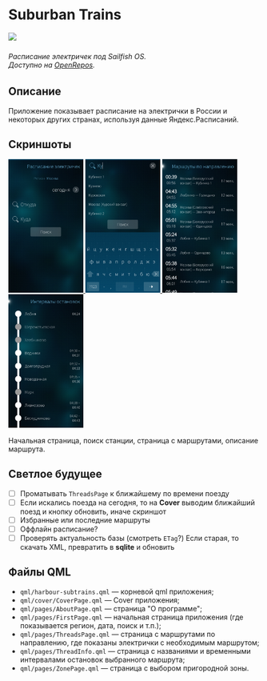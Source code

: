 # Suburban Trains

<img src="res/icon/icon-plain.svg" width="150">

###### Расписание электричек под Sailfish OS. <br> Доступно на [OpenRepos](https://openrepos.net/content/euf/suburban-trains).



## Описание

Приложение показывает расписание на электрички в России и некоторых других странах, используя данные Яндекс.Расписаний.

## Скриншоты

<a href="pics/screenshot-1.png"> <img src="pics/screenshot-1.png" width="150"> </a> 
<a href="pics/screenshot-2.png"> <img src="pics/screenshot-2.png" width="150"> </a> 
<a href="pics/screenshot-3.png"> <img src="pics/screenshot-3.png" width="150"> </a> 
<a href="pics/screenshot-4.png"> <img src="pics/screenshot-4.png" width="150"> </a> 

Начальная страница, поиск станции, страница с маршрутами, описание маршрута.

## Светлое будущее
- [ ] Проматывать `ThreadsPage` к ближайшему по времени поезду
- [ ] Если искались поезда на сегодня, то на **Cover** выводим ближайший поезд и кнопку обновить, иначе скриншот
- [ ] Избранные или последние маршруты
- [ ] Оффлайн расписание?
- [ ] Проверять актуальность базы (смотреть `ETag`?) Если старая, то скачать XML, превратить в **sqlite** и обновить

## Файлы QML
- `qml/harbour-subtrains.qml` — корневой qml приложения;
- `qml/cover/CoverPage.qml` — Cover приложения;
- `qml/pages/AboutPage.qml` — страница "О программе";
- `qml/pages/FirstPage.qml` — начальная страница приложения (где показывается регион, дата, поиск и т.п.);
- `qml/pages/ThreadsPage.qml` — страница с маршрутами по направлению, где показаны электрички с необходимым маршрутом;
- `qml/pages/ThreadInfo.qml` — страница с названиями и временными интервалами остановок выбранного маршрута;
- `qml/pages/ZonePage.qml` — страница с выбором пригородной зоны.
